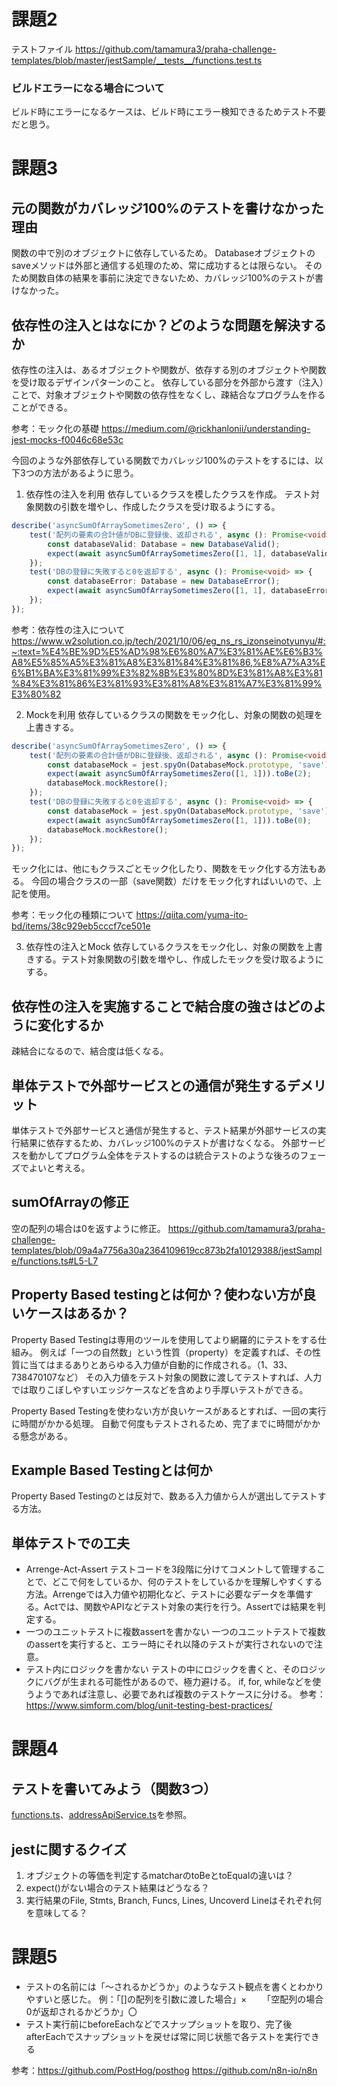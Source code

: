 # 課題2
テストファイル
https://github.com/tamamura3/praha-challenge-templates/blob/master/jestSample/__tests__/functions.test.ts

### ビルドエラーになる場合について
ビルド時にエラーになるケースは、ビルド時にエラー検知できるためテスト不要だと思う。

# 課題3
## 元の関数がカバレッジ100%のテストを書けなかった理由
関数の中で別のオブジェクトに依存しているため。
Databaseオブジェクトのsaveメソッドは外部と通信する処理のため、常に成功するとは限らない。
そのため関数自体の結果を事前に決定できないため、カバレッジ100%のテストが書けなかった。

## 依存性の注入とはなにか？どのような問題を解決するか
依存性の注入は、あるオブジェクトや関数が、依存する別のオブジェクトや関数を受け取るデザインパターンのこと。
依存している部分を外部から渡す（注入）ことで、対象オブジェクトや関数の依存性をなくし、疎結合なプログラムを作ることができる。

参考：モック化の基礎
https://medium.com/@rickhanlonii/understanding-jest-mocks-f0046c68e53c

今回のような外部依存している関数でカバレッジ100%のテストをするには、以下3つの方法があるように思う。

1. 依存性の注入を利用
依存しているクラスを模したクラスを作成。
テスト対象関数の引数を増やし、作成したクラスを受け取るようにする。

```TypeScript
describe('asyncSumOfArraySometimesZero', () => {
    test('配列の要素の合計値がDBに登録後、返却される', async (): Promise<void> => {
        const databaseValid: Database = new DatabaseValid();
        expect(await asyncSumOfArraySometimesZero([1, 1], databaseValid)).toBe(2);
    });
    test('DBの登録に失敗すると0を返却する', async (): Promise<void> => {
        const databaseError: Database = new DatabaseError();
        expect(await asyncSumOfArraySometimesZero([1, 1], databaseError)).toBe(0);
    });
});
```
参考：依存性の注入について
https://www.w2solution.co.jp/tech/2021/10/06/eg_ns_rs_izonseinotyunyu/#:~:text=%E4%BE%9D%E5%AD%98%E6%80%A7%E3%81%AE%E6%B3%A8%E5%85%A5%E3%81%A8%E3%81%84%E3%81%86,%E8%A7%A3%E6%B1%BA%E3%81%99%E3%82%8B%E3%80%8D%E3%81%A8%E3%81%84%E3%81%86%E3%81%93%E3%81%A8%E3%81%A7%E3%81%99%E3%80%82

2. Mockを利用
依存しているクラスの関数をモック化し、対象の関数の処理を上書きする。
```Typescript
describe('asyncSumOfArraySometimesZero', () => {
    test('配列の要素の合計値がDBに登録後、返却される', async (): Promise<void> => {
        const databaseMock = jest.spyOn(DatabaseMock.prototype, 'save').mockReturnValue();
        expect(await asyncSumOfArraySometimesZero([1, 1])).toBe(2);
        databaseMock.mockRestore();
    });
    test('DBの登録に失敗すると0を返却する', async (): Promise<void> => {
        const databaseMock = jest.spyOn(DatabaseMock.prototype, 'save').mockImplementation(() => { throw new Error() });
        expect(await asyncSumOfArraySometimesZero([1, 1])).toBe(0);
        databaseMock.mockRestore();
    });
});
```
モック化には、他にもクラスごとモック化したり、関数をモック化する方法もある。
今回の場合クラスの一部（save関数）だけをモック化すればいいので、上記を使用。

参考：モック化の種類について
https://qiita.com/yuma-ito-bd/items/38c929eb5cccf7ce501e

3. 依存性の注入とMock
依存しているクラスをモック化し、対象の関数を上書きする。テスト対象関数の引数を増やし、作成したモックを受け取るようにする。



## 依存性の注入を実施することで結合度の強さはどのように変化するか
疎結合になるので、結合度は低くなる。

## 単体テストで外部サービスとの通信が発生するデメリット
単体テストで外部サービスと通信が発生すると、テスト結果が外部サービスの実行結果に依存するため、カバレッジ100%のテストが書けなくなる。
外部サービスを動かしてプログラム全体をテストするのは統合テストのような後ろのフェーズでよいと考える。

## sumOfArrayの修正
空の配列の場合は0を返すように修正。
https://github.com/tamamura3/praha-challenge-templates/blob/09a4a7756a30a2364109619cc873b2fa10129388/jestSample/functions.ts#L5-L7

## Property Based testingとは何か？使わない方が良いケースはあるか？
Property Based Testingは専用のツールを使用してより網羅的にテストをする仕組み。
例えば「一つの自然数」という性質（property）を定義すれば、その性質に当てはまるありとあらゆる入力値が自動的に作成される。（1、33、738470107など）
その入力値をテスト対象の関数に渡してテストすれば、人力では取りこぼしやすいエッジケースなどを含めより手厚いテストができる。

Property Based Testingを使わない方が良いケースがあるとすれば、一回の実行に時間がかかる処理。
自動で何度もテストされるため、完了までに時間がかかる懸念がある。

## Example Based Testingとは何か
Property Based Testingのとは反対で、数ある入力値から人が選出してテストする方法。

## 単体テストでの工夫
- Arrenge-Act-Assert
テストコードを3段階に分けてコメントして管理することで、どこで何をしているか、何のテストをしているかを理解しやすくする方法。Arrengeでは入力値や初期化など、テストに必要なデータを準備する。Actでは、関数やAPIなどテスト対象の実行を行う。Assertでは結果を判定する。
- 一つのユニットテストに複数assertを書かない
一つのユニットテストで複数のassertを実行すると、エラー時にそれ以降のテストが実行されないので注意。
- テスト内にロジックを書かない
テストの中にロジックを書くと、そのロジックにバグが生まれる可能性があるので、極力避ける。
if, for, whileなどを使うようであれば注意し、必要であれば複数のテストケースに分ける。
参考：https://www.simform.com/blog/unit-testing-best-practices/

# 課題4
## テストを書いてみよう（関数3つ）
[functions.ts](https://github.com/tamamura3/praha-challenge/blob/main/test/1_test_jest/functions.ts)、[addressApiService.ts](https://github.com/tamamura3/praha-challenge/blob/main/test/1_test_jest/addressApiService.ts)を参照。

## jestに関するクイズ
1. オブジェクトの等価を判定するmatcharのtoBeとtoEqualの違いは？
2. expect()がない場合のテスト結果はどうなる？
3. 実行結果のFile, Stmts, Branch, Funcs, Lines, Uncoverd Lineはそれぞれ何を意味してる？

# 課題5
- テストの名前には「～されるかどうか」のようなテスト観点を書くとわかりやすいと感じた。
例：「[]の配列を引数に渡した場合」×
　　「空配列の場合0が返却されるかどうか」〇
- テスト実行前にbeforeEachなどでスナップショットを取り、完了後afterEachでスナップショットを戻せば常に同じ状態で各テストを実行できる

参考：https://github.com/PostHog/posthog
https://github.com/n8n-io/n8n
